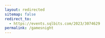 ```yaml
---
layout: redirected
sitemap: false
redirect_to:
  - https://events.sqlbits.com/2023/3074629
permalink: /gamesnight
---
```


